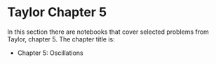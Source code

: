 # Taylor Chapter 5

In this section there are notebooks that cover selected problems from Taylor, chapter 5. The chapter title is:
* Chapter 5: Oscillations
